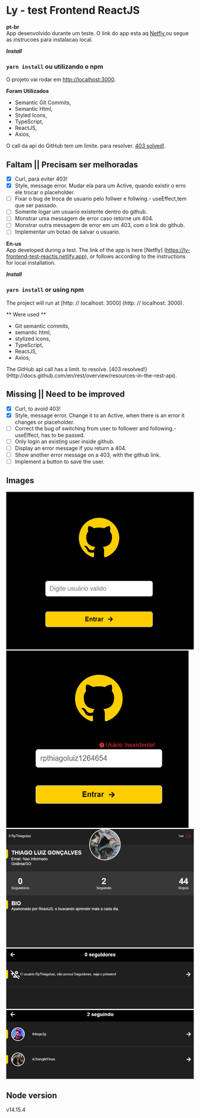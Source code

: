 # Ly - test Frontend ReactJS

**pt-br**
</br>
App desenvolvido durante um teste.
O link do app esta aq [Netfly](https://ly-frontend-test-reactjs.netlify.app),ou segue as instrucoes para instalacao local.

**_Install_**

### `yarn install` ou utilizando o npm

O projeto vai rodar em [http://localhost:3000](http://localhost:3000).

**Foram Utilizados**

- Semantic Git Commits,
- Semantic Html,
- Styled Icons,
- TypeScript,
- ReactJS,
- Axios,

O call da api do GitHub tem um limite. para resolver. [403 solved!](https://docs.github.com/pt/rest/overview/resources-in-the-rest-api).

## Faltam || Precisam ser melhoradas

- [x] Curl, para eviter 403!
- [x] Style, message error. Mudar ela para um Active, quando existir o erro ele trocar o placeholder.
- [ ] Fixar o bug de troca de usuario pelo follwer e follwing.- useEffect,tem que ser passado.
- [ ] Somente logar um usuario existente dentro do github.
- [ ] Monstrar uma messagem de error caso retorne um 404.
- [ ] Monstrar outra messagem de error em um 403, com o link do github.
- [ ] Implementar um botao de salvar o usuario.

**En-us**
</br>
App developed during a test.
The link of the app is here [Netfly] (https://ly-frontend-test-reactjs.netlify.app), or follows according to the instructions for local installation.

**_Install_**

### `yarn install` or using npm

The project will run at [http: // localhost: 3000] (http: // localhost: 3000).

** Were used **

- Git semantic commits,
- semantic html,
- stylized icons,
- TypeScript,
- ReactJS,
- Axios,

The GitHub api call has a limit. to resolve. [403 resolved!] (Http://docs.github.com/en/rest/overview/resources-in-the-rest-api).

## Missing || Need to be improved

- [x] Curl, to avoid 403!
- [x] Style, message error. Change it to an Active, when there is an error it changes or placeholder.
- [ ] Correct the bug of switching from user to follower and following.- useEffect, has to be passed.
- [ ] Only login an existing user inside github.
- [ ] Display an error message if you return a 404.
- [ ] Show another error message on a 403, with the github link.
- [ ] Implement a button to save the user.

## Images

![](./ReadMeImg/singIn.PNG)
![](./ReadMeImg/error.PNG)
![](./ReadMeImg/home.PNG)
![](./ReadMeImg/followers.PNG)
![](./ReadMeImg/following.PNG)

## Node version

v14.15.4
